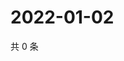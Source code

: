 # 2022-01-02

共 0 条

<!-- BEGIN WEIBO -->
<!-- 最后更新时间 Sun Jan 02 2022 05:00:29 GMT+0800 (China Standard Time) -->

<!-- END WEIBO -->
